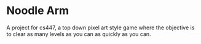 # Noodle Arm

A project for cs447, a top down pixel art style game where the objective is to clear as many levels as you can as quickly as you can.
